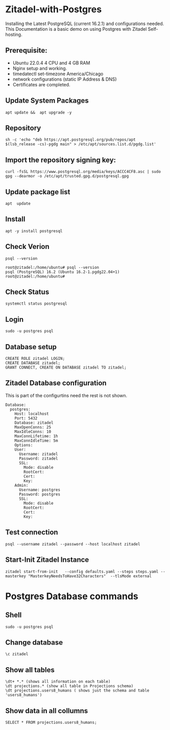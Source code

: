 # Zitadel-with-Postgres

Installing the Latest PostgreSQL (current 16.2.1) and configurations needed. This Documentation  is a basic demo on  using Postgres with Zitadel Self-hosting.

## Prerequisite:

 * Ubuntu 22.0.4   4 CPU and 4 GB RAM 
 * Nginx setup and working. 
 * timedatectl set-timezone America/Chicago 
 * network configurations (static IP Address & DNS)
 * Certificates are completed.

## Update System Packages

```
apt update &&  apt upgrade -y
```

## Repository  

```
sh -c 'echo "deb https://apt.postgresql.org/pub/repos/apt $(lsb_release -cs)-pgdg main" > /etc/apt/sources.list.d/pgdg.list'
```

## Import the repository signing key:

```
curl -fsSL https://www.postgresql.org/media/keys/ACCC4CF8.asc | sudo gpg --dearmor -o /etc/apt/trusted.gpg.d/postgresql.gpg
```

## Update package list

```
apt  update
```

## Install

```
apt -y install postgresql
```
## Check Verion

```
psql --version
```
```
root@zitadel:/home/ubuntu# psql --version
psql (PostgreSQL) 16.2 (Ubuntu 16.2-1.pgdg22.04+1)
root@zitadel:/home/ubuntu#
```

## Check Status 

```
systemctl status postgresql
```

## Login

```
sudo -u postgres psql
```

## Database setup 

```
CREATE ROLE zitadel LOGIN;
CREATE DATABASE zitadel;
GRANT CONNECT, CREATE ON DATABASE zitadel TO zitadel;
```

## Zitadel Database configuration

This is part of the configurtins need the rest is not shown.

```
Database:
  postgres:
    Host: localhost
    Port: 5432
    Database: zitadel
    MaxOpenConns: 25
    MaxIdleConns: 10
    MaxConnLifetime: 1h
    MaxConnIdleTime: 5m
    Options:
    User:
      Username: zitadel
      Password: zitadel
      SSL:
        Mode: disable
        RootCert:
        Cert:
        Key:
    Admin:
      Username: postgres
      Password: postgres
      SSL:
        Mode: disable
        RootCert:
        Cert:
        Key:
```
## Test connection

```
psql --username zitadel --password --host localhost zitadel
```

## Start-Init Zitadel Instance

```
zitadel start-from-init   --config defaults.yaml --steps steps.yaml --masterkey "MasterkeyNeedsToHave32Characters"  --tlsMode external
```

#  Postgres Database commands

## Shell
```
sudo -u postgres psql
```

## Change database

```
\c zitadel
```
## Show all tables 
```
\dt+ *.* (shows all information on each table)
\dt projections.* (show all table in Projections schema)
\dt projections.users8_humans ( shows just the schema and table 'users8_humans')
```
## Show data in all collumns
```
SELECT * FROM projections.users8_humans;
```





